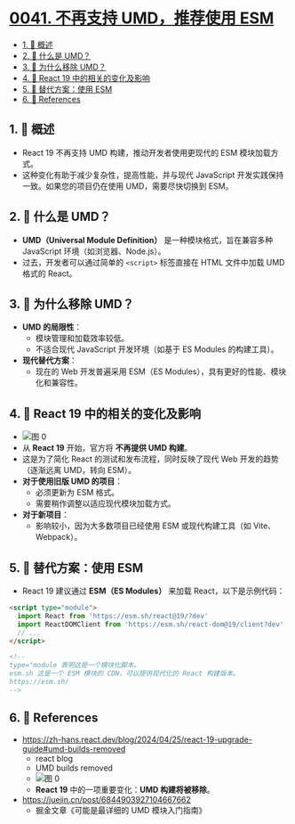 # [0041. 不再支持 UMD，推荐使用 ESM](https://github.com/Tdahuyou/TNotes.react/tree/main/notes/0041.%20%E4%B8%8D%E5%86%8D%E6%94%AF%E6%8C%81%20UMD%EF%BC%8C%E6%8E%A8%E8%8D%90%E4%BD%BF%E7%94%A8%20ESM)

<!-- region:toc -->

- [1. 📝 概述](#1--概述)
- [2. 🤔 什么是 UMD？](#2--什么是-umd)
- [3. 🤔 为什么移除 UMD？](#3--为什么移除-umd)
- [4. 📒 React 19 中的相关的变化及影响](#4--react-19-中的相关的变化及影响)
- [5. 📒 替代方案：使用 ESM](#5--替代方案使用-esm)
- [6. 🔗 References](#6--references)

<!-- endregion:toc -->

## 1. 📝 概述

- React 19 不再支持 UMD 构建，推动开发者使用更现代的 ESM 模块加载方式。
- 这种变化有助于减少复杂性，提高性能，并与现代 JavaScript 开发实践保持一致。如果您的项目仍在使用 UMD，需要尽快切换到 ESM。

## 2. 🤔 什么是 UMD？

- **UMD（Universal Module Definition）** 是一种模块格式，旨在兼容多种 JavaScript 环境（如浏览器、Node.js）。
- 过去，开发者可以通过简单的 `<script>` 标签直接在 HTML 文件中加载 UMD 格式的 React。

## 3. 🤔 为什么移除 UMD？

- **UMD 的局限性**：
  - 模块管理和加载效率较低。
  - 不适合现代 JavaScript 开发环境（如基于 ES Modules 的构建工具）。
- **现代替代方案**：
  - 现在的 Web 开发普遍采用 ESM（ES Modules），具有更好的性能、模块化和兼容性。

## 4. 📒 React 19 中的相关的变化及影响

- ![图 0](https://cdn.jsdelivr.net/gh/tnotesjs/imgs@main/2025-06-24-13-58-59.png)
- 从 **React 19** 开始，官方将 **不再提供 UMD 构建**。
- 这是为了简化 React 的测试和发布流程，同时反映了现代 Web 开发的趋势（逐渐远离 UMD，转向 ESM）。
- **对于使用旧版 UMD 的项目**：
  - 必须更新为 ESM 格式。
  - 需要稍作调整以适应现代模块加载方式。
- **对于新项目**：
  - 影响较小，因为大多数项目已经使用 ESM 或现代构建工具（如 Vite、Webpack）。

## 5. 📒 替代方案：使用 ESM

- React 19 建议通过 **ESM（ES Modules）** 来加载 React，以下是示例代码：

```html
<script type="module">
  import React from 'https://esm.sh/react@19/?dev'
  import ReactDOMClient from 'https://esm.sh/react-dom@19/client?dev'
  // ...
</script>

<!--
type="module 表明这是一个模块化脚本。
esm.sh 这是一个 ESM 模块的 CDN，可以提供现代化的 React 构建版本。
https://esm.sh/
-->
```

## 6. 🔗 References

- https://zh-hans.react.dev/blog/2024/04/25/react-19-upgrade-guide#umd-builds-removed
  - react blog
  - UMD builds removed
  - ![图 0](https://cdn.jsdelivr.net/gh/tnotesjs/imgs@main/2025-06-24-13-58-59.png)
  - **React 19** 中的一项重要变化：**UMD 构建将被移除**。
- https://juejin.cn/post/6844903927104667662
  - 掘金文章《可能是最详细的 UMD 模块入门指南》
